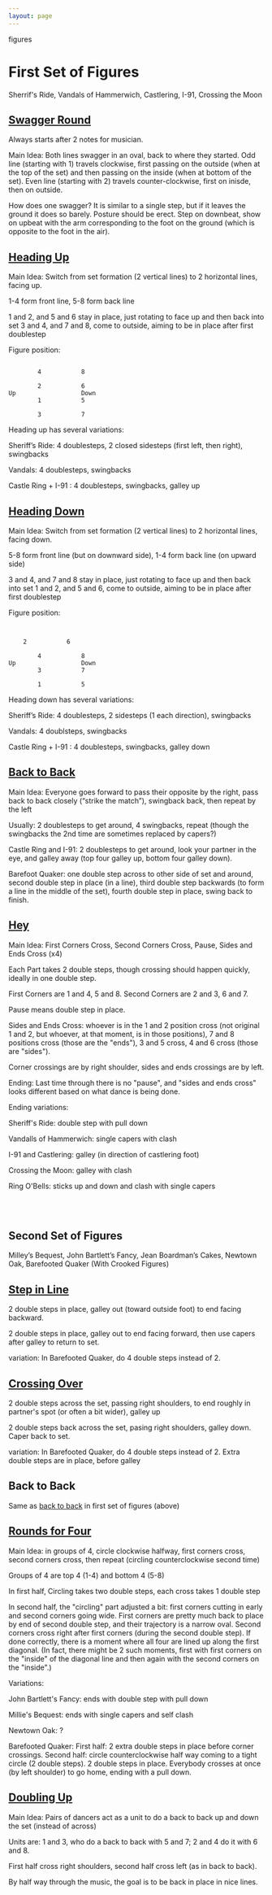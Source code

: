 ```yaml
---
layout: page
---
```


figures

# First Set of Figures

Sherrif's Ride, Vandals of Hammerwich, Castlering, I-91, Crossing the Moon

## [Swagger Round](#swagger-round)

Always starts after 2 notes for musician.  

Main Idea: Both lines swagger in an oval, back to where they started.  Odd line (starting with 1) travels clockwise, first passing on the outside (when at the top of the  set) and then passing on the inside (when at bottom of the set).  Even line (starting with 2) travels counter-clockwise, first on inisde, then on outside.

How does one swagger? It is similar to a single step, but if it leaves the ground it does so barely.  Posture should be erect.  Step on downbeat, show on upbeat with the arm corresponding to the foot on the ground (which is opposite to the foot in the air).

## [Heading Up](#heading-up)

Main Idea: Switch from set formation (2 vertical lines) to 2 horizontal lines, facing up.

1-4 form front line, 5-8 form back line

1 and 2, and 5 and 6 stay in place, just rotating to face up and then back into set
3 and 4, and 7 and 8, come to outside, aiming to be in place after first doublestep

Figure position:

```

        4			8

        2			6
Up					Down
        1			5

        3			7

```
Heading up has several variations:

Sheriff’s Ride: 4 doublesteps, 2 closed sidesteps (first left, then right), swingbacks

Vandals: 4 doublesteps, swingbacks

Castle Ring + I-91 : 4 doublesteps, swingbacks, galley up


## [Heading Down](#heading-down)

Main Idea: Switch from set formation (2 vertical lines) to 2 horizontal lines, facing down.

5-8 form front line (but on downward side), 1-4 form back line (on upward side)

3 and 4, and 7 and 8 stay in place, just rotating to face up and then back into set
1 and 2, and 5 and 6, come to outside, aiming to be in place after first doublestep

Figure position:
```
									

	2			6

        4			8
Up					Down
        3			7

        1			5	

```
Heading down has several variations:

Sheriff’s Ride: 4 doublesteps, 2 sidesteps (1 each direction), swingbacks

Vandals: 4 doublsteps, swingbacks

Castle Ring + I-91 : 4 doublesteps, swingbacks, galley down


## [Back to Back](#back-to-back)

Main Idea: Everyone goes forward to pass their opposite by the right, pass back to back closely (“strike the match”), swingback back, then repeat by the left

Usually: 2 doublesteps to get around, 4 swingbacks, repeat (though the swingbacks the 2nd time are sometimes replaced by capers?)

Castle Ring and I-91: 2 doublesteps to get around, look your partner in the eye, and galley away (top four galley up, bottom four galley down). 

Barefoot Quaker: one double step across to other side of set and around, second double step in place (in a line), third double step backwards (to form a line in the middle of the set), fourth double step in place, swing back to finish. 


## [Hey](#hey)

Main Idea: First Corners Cross, Second Corners Cross, Pause, Sides and Ends Cross (x4)

Each Part takes 2 double steps, though crossing should happen quickly, ideally in one double step.

First Corners are 1 and 4, 5 and 8.  Second Corners are 2 and 3, 6 and 7.

Pause means double step in place.

Sides and Ends Cross: whoever is in the 1 and 2 position cross (not original 1 and 2, but whoever, at that moment, is in those positions), 7 and 8 positions cross (those are the "ends"), 3 and 5 cross, 4 and 6 cross (those are "sides").

Corner crossings are by right shoulder, sides and ends crossings are by left.

Ending: Last time through there is no "pause", and "sides and ends cross" looks different based on what dance is being done.

Ending variations:

Sheriff's Ride: double step with pull down

Vandalls of Hammerwich: single capers with clash

I-91 and Castlering: galley (in direction of castlering foot)

Crossing the Moon: galley with clash

Ring O'Bells: sticks up and down and clash with single capers

<br>
<br>

## Second Set of Figures

Milley’s Bequest, John Bartlett’s Fancy, Jean Boardman’s Cakes, Newtown Oak, Barefooted Quaker (With Crooked Figures)


## [Step in Line](#step-in-line)

2 double steps in place, galley out (toward outside foot) to end facing backward.

2 double steps in place, galley out to end facing forward, then use capers after galley to return to set.

variation: In Barefooted Quaker, do 4 double steps instead of 2.


## [Crossing Over](#crossing-over)

2 double steps across the set, passing right shoulders, to end roughly in partner's spot (or often a bit wider), galley up

2 double steps back across the set, pasing right shoulders, galley down.  Caper back to set.

variation: In Barefooted Quaker, do 4 double steps instead of 2.  Extra double steps are in place, before galley


## Back to Back

Same as [back to back](/figures#back-to-back) in first set of figures (above)


## [Rounds for Four](#rounds-for-four)

Main Idea: in groups of 4, circle clockwise halfway, first corners cross, second corners cross, then repeat (circling counterclockwise second time)

Groups of 4 are top 4 (1-4) and bottom 4 (5-8)

In first half, Circling takes two double steps, each cross takes 1 double step

In second half, the "circling" part adjusted a bit: first corners cutting in early and second corners going wide.  First corners are pretty much back to place by end of second double step, and their trajectory is a narrow oval.  Second corners cross right after first corners (during the second double step). If done correctly, there is a moment where all four are lined up along the first diagonal. (In fact, there might be 2 such moments, first with first corners on the "inside" of the diagonal line and then again with the second corners on the "inside".)

Variations:

John Bartlett's Fancy: ends with double step with pull down

Millie's Bequest: ends with single capers and self clash

Newtown Oak: ?

Barefooted Quaker: First half: 2 extra double steps in place before corner crossings.  Second half: circle counterclockwise half way coming to a tight circle (2 double steps).  2 double steps in place.  Everybody crosses at once (by left shoulder) to go home, ending with a pull down.


## [Doubling Up](#doubling-up)

Main Idea: Pairs of dancers act as a unit to do a back to back up and down the set (instead of across)

Units are: 1 and 3, who do a back to back with 5 and 7; 2 and 4 do it with 6 and 8.

First half cross right shoulders, second half cross left (as in back to back).

By half way through the music, the goal is to be back in place in nice lines.

